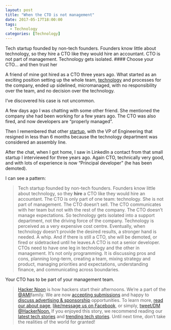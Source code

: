 ```yaml
---
layout: post
title: "When the CTO is not management"
date: 2017-05-17T18:00:00
tags:
  - Technology
categories: [Technology]
---
```


Tech startup founded by non-tech founders. Founders know little about technology, so they hire a CTO like they would hire an accountant. CTO is not part of management. Technology gets isolated. #### Choose your CTO… and then trust her

A friend of mine got hired as a CTO three years ago. What started as an exciting position setting up the whole team, [technology](https://hackernoon.com/tagged/technology) and processes for the company, ended up sidelined, micromanaged, with no responsibility over the team, and no decision over the technology.

I’ve discovered his case is not uncommon.

A few days ago I was chatting with some other friend. She mentioned the company she had been working for a few years ago. The CTO was also fired, and now developers are “properly managed”.

Then I remembered that other [startup](https://hackernoon.com/tagged/startup), with the VP of Engineering that resigned in less than 6 months because the technology department was considered an assembly line.

After the chat, when I got home, I saw in LinkedIn a contact from that small startup I interviewed for three years ago. Again CTO, technically very good, and with lots of experience is now “Principal developer” (he has been demoted).

I can see a pattern:

> Tech startup founded by non-tech founders.
> Founders know little about technology, so they **hire** a CTO like they would hire an accountant.
> The CTO is only part of one team: technology. She is not part of management.
> The CTO doesn’t sell. The CTO communicates with her team but not with the rest of the company. The CTO doesn’t manage expectations. So technology gets isolated into a support department, not the driving force of the company. Technology is perceived as a very expensive cost centre.
> Eventually, when technology doesn’t provide the desired results, a stronger hand is needed. A whip. And if there is still a CTO, she will be demoted, or fired or sidetracked until he leaves.A CTO is not a senior developer. CTOs need to have one leg in technology and the other in management. It’s not only programming. It is discussing pros and cons, planning long-term, creating a team, mixing strategy and product, managing priorities and expectations, understanding finance, and communicating across boundaries.

Your CTO has to be part of your management team.

> [Hacker Noon](http://bit.ly/Hackernoon) is how hackers start their afternoons. We’re a part of the [@AMI](http://bit.ly/atAMIatAMI)family. We are now [accepting submissions](http://bit.ly/hackernoonsubmission) and happy to [discuss advertising & sponsorship](mailto:partners@amipublications.com) opportunities.
> To learn more, [read our about page](https://goo.gl/4ofytp), [like/message us on Facebook](http://bit.ly/HackernoonFB), or simply, [tweet/DM @HackerNoon.](https://goo.gl/k7XYbx)
> If you enjoyed this story, we recommend reading our [latest tech stories](http://bit.ly/hackernoonlatestt) and [trending tech stories](https://hackernoon.com/trending). Until next time, don’t take the realities of the world for granted!
